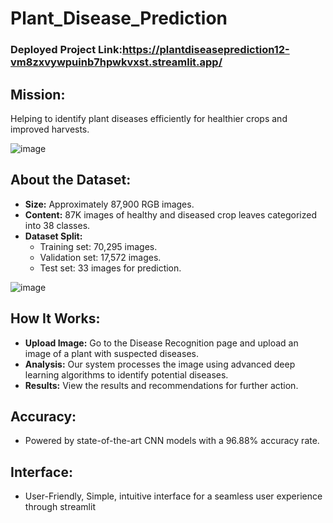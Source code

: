 # Plant_Disease_Prediction

### Deployed Project Link:https://plantdiseaseprediction12-vm8zxvywpuinb7hpwkvxst.streamlit.app/


## Mission:
Helping to identify plant diseases efficiently for healthier crops and improved harvests.

![image](https://github.com/user-attachments/assets/5a5c7343-ecb7-49db-bb63-255477018c06)


## About the Dataset:
  - **Size:** Approximately 87,900 RGB images.
  - **Content:** 87K images of healthy and diseased crop leaves categorized into 38 classes.
  - **Dataset Split:**
      - Training set: 70,295 images.
      - Validation set: 17,572 images.
      - Test set: 33 images for prediction.


![image](https://github.com/user-attachments/assets/42db699f-16b1-4c85-80ab-8ffdc074d60f)

## How It Works:
  - **Upload Image:** Go to the Disease Recognition page and upload an image of a plant with suspected diseases.
  - **Analysis:** Our system processes the image using advanced deep learning algorithms to identify potential diseases.
  - **Results:** View the results and recommendations for further action.

## Accuracy: 
  - Powered by state-of-the-art CNN models with a 96.88% accuracy rate.

## Interface:
  - User-Friendly, Simple, intuitive interface for a seamless user experience through streamlit
    
